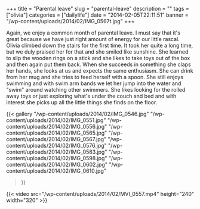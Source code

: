 +++
title = "Parental leave"
slug = "parental-leave"
description = ""
tags = ["olivia"]
categories = ["dailylife"]
date = "2014-02-05T22:11:51"
banner = "/wp-content/uploads/2014/02/IMG_0567t.jpg"
+++

Again, we enjoy a common month of parental leave. I must say that it's great because we have just right amount of energy for our little rascal. Olivia climbed down the stairs for the
first time. It took her quite a long time, but we duly praised her for that and she smiled like
sunshine. She learned to slip the wooden rings on a stick and she likes to take toys out of the box
and then again put them back. When she succeeds in something she claps her hands, she looks at us
and expects the same enthusiasm. She can drink from her mug and she tries to feed herself with a
spoon. She still enjoys swimming and with swim arm bands we let her jump into the water and "swim"
around watching other swimmers. She likes looking for the rolled away toys or just exploring what's
under the couch and bed and with interest she picks up all the little things she finds on the
floor.

{{< gallery
    "/wp-content/uploads/2014/02/IMG_0546.jpg"
    "/wp-content/uploads/2014/02/IMG_0551.jpg"
    "/wp-content/uploads/2014/02/IMG_0556.jpg"
    "/wp-content/uploads/2014/02/IMG_0565.jpg"
    "/wp-content/uploads/2014/02/IMG_0567.jpg"
    "/wp-content/uploads/2014/02/IMG_0576.jpg"
    "/wp-content/uploads/2014/02/IMG_0583.jpg"
    "/wp-content/uploads/2014/02/IMG_0598.jpg"
    "/wp-content/uploads/2014/02/IMG_0602.jpg"
    "/wp-content/uploads/2014/02/IMG_0610.jpg"
>}}


{{< video src="/wp-content/uploads/2014/02/MVI_0557.mp4" height="240" width="320" >}}

